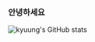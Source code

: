 ### 안녕하세요 

![kyuung's GitHub stats](https://github-readme-stats.vercel.app/api?username=kyuung&show_icons=true&theme=radical)
